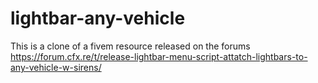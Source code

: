 # lightbar-any-vehicle
This is a clone of a fivem resource released on the forums https://forum.cfx.re/t/release-lightbar-menu-script-attatch-lightbars-to-any-vehicle-w-sirens/
